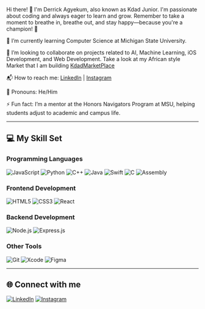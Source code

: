 Hi there! 👋
I'm Derrick Agyekum, also known as Kdad Junior. I'm passionate about coding and always eager to learn and grow. Remember to take a moment to breathe in, breathe out, and stay happy—because you're a champion! 🚀

🌱 I’m currently learning Computer Science at Michigan State University.

💖 I’m looking to collaborate on projects related to AI, Machine Learning, iOS Development, and Web Development. Take a look at my African style Market that I am building [KdadMarketPlace](https://www.kdadmarketplace.com/)

📬 How to reach me: [LinkedIn](https://www.linkedin.com/in/derrick-agyekum-23a09125b) | [Instagram](https://www.instagram.com/juniorkdad?igsh=MXJ2NTlkcTJkaWt2Mw%3D%3D&utm_source=qr)

🎯 Pronouns: He/Him

⚡ Fun fact: I’m a mentor at the Honors Navigators Program at MSU, helping students adjust to academic and campus life.

---

## 💻 My Skill Set

### Programming Languages
![JavaScript](https://img.shields.io/badge/-JavaScript-black?style=flat-square&logo=javascript)
![Python](https://img.shields.io/badge/-Python-black?style=flat-square&logo=python)
![C++](https://img.shields.io/badge/-C++-black?style=flat-square&logo=cplusplus)
![Java](https://img.shields.io/badge/-Java-black?style=flat-square&logo=java)
![Swift](https://img.shields.io/badge/-Swift-black?style=flat-square&logo=swift)
![C](https://img.shields.io/badge/-C-black?style=flat-square&logo=c)
![Assembly](https://img.shields.io/badge/-Assembly-black?style=flat-square&logo=gnuassembly)

### Frontend Development
![HTML5](https://img.shields.io/badge/-HTML5-black?style=flat-square&logo=html5)
![CSS3](https://img.shields.io/badge/-CSS3-black?style=flat-square&logo=css3)
![React](https://img.shields.io/badge/-React-black?style=flat-square&logo=react)

### Backend Development
![Node.js](https://img.shields.io/badge/-Node.js-black?style=flat-square&logo=node.js)
![Express.js](https://img.shields.io/badge/-Express.js-black?style=flat-square&logo=express)

### Other Tools
![Git](https://img.shields.io/badge/-Git-black?style=flat-square&logo=git)
![Xcode](https://img.shields.io/badge/-Xcode-black?style=flat-square&logo=xcode)
![Figma](https://img.shields.io/badge/-Figma-black?style=flat-square&logo=figma)

---

## 🌐 Connect with me
[![LinkedIn](https://img.shields.io/badge/-LinkedIn-black?style=flat-square&logo=linkedin)](https://www.linkedin.com/in/derrick-agyekum-23a09125b)
[![Instagram](https://img.shields.io/badge/-Instagram-black?style=flat-square&logo=instagram)](https://www.instagram.com/juniorkdad?igsh=MXJ2NTlkcTJkaWt2Mw%3D%3D&utm_source=qr)

<!---
KdadJunior/KdadJunior is a ✨ special ✨ repository because its `README.md` (this file) appears on your GitHub profile.
You can click the Preview link to take a look at your changes.
--->
